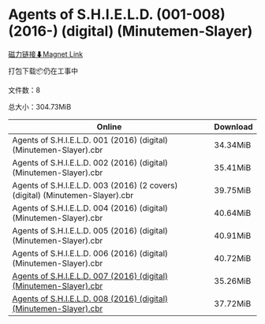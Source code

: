 # Agents of S.H.I.E.L.D. (001-008) (2016-) (digital) (Minutemen-Slayer)

[磁力链接⬇Magnet Link](magnet:?xt=urn:btih:858dbb082881808354da7bd467549c90f4d4b826&dn=Agents%20of%20S.H.I.E.L.D.%20%28001-008%29%20%282016-%29%20%28digital%29%20%28Minutemen-Slayer%29)

打包下载📦仍在工事中

文件数：8

总大小：304.73MiB

Online | Download
--- | ---
Agents of S.H.I.E.L.D. 001 (2016) (digital) (Minutemen-Slayer).cbr | 34.34MiB
Agents of S.H.I.E.L.D. 002 (2016) (digital) (Minutemen-Slayer).cbr | 35.41MiB
Agents of S.H.I.E.L.D. 003 (2016) (2 covers) (digital) (Minutemen-Slayer).cbr | 39.75MiB
Agents of S.H.I.E.L.D. 004 (2016) (digital) (Minutemen-Slayer).cbr | 40.64MiB
Agents of S.H.I.E.L.D. 005 (2016) (digital) (Minutemen-Slayer).cbr | 40.91MiB
Agents of S.H.I.E.L.D. 006 (2016) (digital) (Minutemen-Slayer).cbr | 40.72MiB
[Agents of S.H.I.E.L.D. 007 (2016) (digital) (Minutemen-Slayer).cbr](https://github.com/alicewish/markdown/blob/master/comic/Agents-of-S-H-I-E-L-D-007-2016-digital-Minutemen-Slayer-cbr.md) | 35.26MiB
[Agents of S.H.I.E.L.D. 008 (2016) (digital) (Minutemen-Slayer).cbr](https://github.com/alicewish/markdown/blob/master/comic/Agents-of-S-H-I-E-L-D-008-2016-digital-Minutemen-Slayer-cbr.md) | 37.72MiB